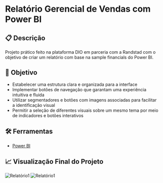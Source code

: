 # Relatório Gerencial de Vendas com Power BI

## 📋 Descrição
Projeto prático feito na plataforma DIO em parceria com a Randstad com o objetivo de criar um relatório com base na sample financials do Power BI.

## 🎯 Objetivo
- Estabelecer uma estrutura clara e organizada para a interface
- Implementar botões de navegação que garantam uma experiência intuitiva e fluida
- Utilizar segmentadores e botões com imagens associadas para facilitar a identificação visual
- Permitir a seleção de diferentes visuais sobre um mesmo tema por meio de indicadores e botões interativos

## 🛠️ Ferramentas
- [Power BI](https://www.microsoft.com/pt-br/power-platform/products/power-bi)

## 📈 Visualização Final do Projeto
![Relatório1](relatório-pagina-1.png)
![Relatório1](relatório-pagina-2.png)
